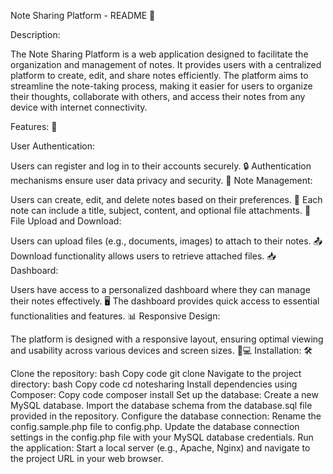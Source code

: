 Note Sharing Platform - README 📝

Description:

The Note Sharing Platform is a web application designed to facilitate the organization and management of notes. It provides users with a centralized platform to create, edit, and share notes efficiently. The platform aims to streamline the note-taking process, making it easier for users to organize their thoughts, collaborate with others, and access their notes from any device with internet connectivity.

Features: 🚀

User Authentication:

Users can register and log in to their accounts securely. 🔒
Authentication mechanisms ensure user data privacy and security. 🔐
Note Management:

Users can create, edit, and delete notes based on their preferences. 📝
Each note can include a title, subject, content, and optional file attachments. 📎
File Upload and Download:

Users can upload files (e.g., documents, images) to attach to their notes. 📤
Download functionality allows users to retrieve attached files. 📥
Dashboard:

Users have access to a personalized dashboard where they can manage their notes effectively. 🖥️
The dashboard provides quick access to essential functionalities and features. 📊
Responsive Design:

The platform is designed with a responsive layout, ensuring optimal viewing and usability across various devices and screen sizes. 📱💻
Installation: 🛠️

Clone the repository:
bash
Copy code
git clone <repository-url>
Navigate to the project directory:
bash
Copy code
cd notesharing
Install dependencies using Composer:
Copy code
composer install
Set up the database:
Create a new MySQL database.
Import the database schema from the database.sql file provided in the repository.
Configure the database connection:
Rename the config.sample.php file to config.php.
Update the database connection settings in the config.php file with your MySQL database credentials.
Run the application:
Start a local server (e.g., Apache, Nginx) and navigate to the project URL in your web browser.
